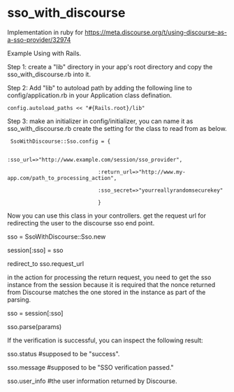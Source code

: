 # sso_with_discourse
Implementation in ruby for https://meta.discourse.org/t/using-discourse-as-a-sso-provider/32974

Example
Using with Rails.

Step 1: create a "lib" directory in your app's root directory and copy the sso_with_discourse.rb into it.

Step 2: Add "lib" to autoload path by adding the following line to config/application.rb in your Application class defination.

    config.autoload_paths << "#{Rails.root}/lib"
    
Step 3: make an initializer in config/initializer, you can name it as sso_with_discourse.rb
create the setting for the class to read from as below.

     SsoWithDiscourse::Sso.config = {
 
                                 :sso_url=>"http://www.example.com/session/sso_provider", 
 
                                 :return_url=>"http://www.my-app.com/path_to_processing_action", 
 
                                 :sso_secret=>"yourreallyrandomsecurekey"
 
                                 } 
 

Now you can use this class in your controllers.
get the request url for redirecting the user to the discourse sso end point.

   sso = SsoWithDiscourse::Sso.new
   
   session[:sso] = sso
   
   redirect_to sso.request_url
  
in the action for processing the return request, you need to get the sso instance from the session because it is required that the nonce
returned from Discourse matches the one stored in the instance as part of the parsing.

   sso = session[:sso]
   
   sso.parse(params)
   
If the verification is successful, you can inspect the following result:

  sso.status  #supposed to be "success".
  
  sso.message #supposed to be "SSO verification passed."
  
  sso.user_info #the user information returned by Discourse.
  
  




